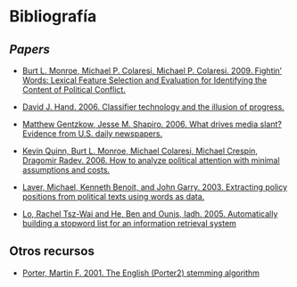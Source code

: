 # Bibliografía

## _Papers_

- [Burt L. Monroe, Michael P. Colaresi, Michael P. Colaresi. 2009. Fightin’
Words: Lexical Feature Selection and Evaluation for Identifying the Content of
Political Conflict.](http://languagelog.ldc.upenn.edu/myl/Monroe.pdf)

- [David J. Hand. 2006. Classifier technology and the illusion of
progress.](https://arxiv.org/pdf/math/0606441.pdf)

- [Matthew Gentzkow, Jesse M. Shapiro. 2006. What drives media slant?
Evidence from U.S. daily newspapers.](https://web.stanford.edu/~gentzkow/research/biasmeas.pdf)

- [Kevin Quinn, Burt L. Monroe, Michael Colaresi, Michael Crespin, Dragomir
Radev. 2006. How to analyze political attention with minimal assumptions and
costs.](https://faculty.washington.edu/jwilker/559/Quinn.pdf)

- [Laver, Michael, Kenneth Benoit, and John Garry. 2003. Extracting policy positions from political texts using
words as data.](https://faculty.washington.edu/jwilker/559/Laver.pdf)

- [Lo, Rachel Tsz-Wai and He, Ben and Ounis, Iadh. 2005. Automatically building a stopword list for an information retrieval system](https://d1wqtxts1xzle7.cloudfront.net/30680850/dir5-proceedings-libre.pdf?1392080705=&response-content-disposition=inline%3B+filename%3DAn_In_depth_Study_of_the_Automatic_Detec.pdf&Expires=1727035882&Signature=BXUF-9-YB0jGNpA~shizygM5DRpNZMUd03Tb90JzQWzglX4PyFfgj7CEF2ls-plAqLQGFO4GA8K8mTLNgqFy6fel5yEzOBwSiWaO5y3~yYg3w450LXN~mdmLemBi1r0oCn33DVHhfPvO2JGG2JL2SBEN2GF6ZGoPxZBFvt8SXNAZOuEII-Wl1Jxf-q~By4AQiyJmLliJeAtCefd0S0f6GfV2pwUeX9rgHli~9Am~AX2EJNGmU8J3Ge6vc8N6npPGA9aHFW~HhLdP8Ih0ZXCrxvJUgY3n6oH~Rdor8qNmhcht5EAxK9kCM06UGsiVIrHHA8dtyRSnqjo02ttls9CLfA__&Key-Pair-Id=APKAJLOHF5GGSLRBV4ZA#page=26)

## Otros recursos

- [Porter, Martin F. 2001. The English (Porter2) stemming
algorithm](http://snowball.tartarus.org/algorithms/english/stemmer.html)
